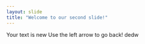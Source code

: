 ```yaml
---
layout: slide
title: "Welcome to our second slide!"
---
```

Your text is new
Use the left arrow to go back! dedw